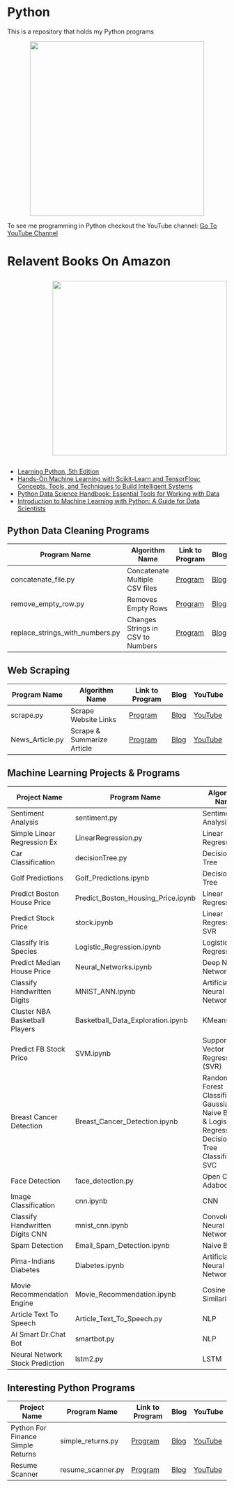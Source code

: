 # Python
This is a repository that holds my Python programs
<p align="center">
  <img src="https://www.python.org/static/community_logos/python-logo-inkscape.svg" width="400"/>
</p>
To see me programming in Python checkout the YouTube channel: <a target="_blank" href="https://www.youtube.com/playlist?list=PLBhJnyA0V0uIP6tScPs01FW5WtSpJdmcv">Go To YouTube Channel</a>

# Relavent Books On Amazon<p align="right"><img src="https://upload.wikimedia.org/wikipedia/commons/a/a9/Amazon_logo.svg" width="400"/></p>
* [Learning Python, 5th Edition](https://www.amazon.com/gp/product/1449355730/ref=as_li_tl?ie=UTF8&tag=github01d-20&camp=1789&creative=9325&linkCode=as2&creativeASIN=1449355730&linkId=95e6eaf8c12b9fcd483dd06c1dd53e48)
* [Hands-On Machine Learning with Scikit-Learn and TensorFlow: Concepts, Tools, and Techniques to Build Intelligent Systems](https://www.amazon.com/gp/product/1491962291/ref=as_li_tl?ie=UTF8&tag=github01d-20&camp=1789&creative=9325&linkCode=as2&creativeASIN=1491962291&linkId=9dec6584d63a7cfcbc32af1ff9737bbf)
* [Python Data Science Handbook: Essential Tools for Working with Data](https://www.amazon.com/gp/product/1491912057/ref=as_li_tl?ie=UTF8&tag=github01d-20&camp=1789&creative=9325&linkCode=as2&creativeASIN=1491912057&linkId=af650651a6d71fdea49cd5aa95653e1c)
* [Introduction to Machine Learning with Python: A Guide for Data Scientists](https://www.amazon.com/gp/product/1449369413/ref=as_li_tl?ie=UTF8&tag=github01d-20&camp=1789&creative=9325&linkCode=as2&creativeASIN=1449369413&linkId=7b6ad9375121575c83af505f2a3ed6f3)



## Python Data Cleaning Programs
Program Name | Algorithm Name| Link to Program | Blog | YouTube
--- | --- | --- | --- | ---
concatenate_file.py |  Concatenate Multiple CSV files |  [Program](https://github.com/randerson112358/Python/blob/master/concatenate_file.py) | [Blog](http://everythingcomputerscience.com/) | [None](https://_)
remove_empty_row.py | Removes Empty Rows |  [Program](https://github.com/randerson112358/Python/blob/master/remove_empty_row.py) | [Blog](http://everythingcomputerscience.com/) | [None](https://_)
replace_strings_with_numbers.py | Changes Strings in CSV to Numbers |  [Program](https://github.com/randerson112358/Python/blob/master/Replace_Strings_With_Numbers/replace_strings_with_numbers.py) | [Blog](http://everythingcomputerscience.com/) | [YouTube](https://youtu.be/zv_fzW2iA_U)
## Web Scraping 
Program Name | Algorithm Name| Link to Program | Blog | YouTube
--- | --- | --- | --- | ---
scrape.py |  Scrape Website Links |  [Program](https://github.com/randerson112358/Python/blob/master/scrape.py) | [Blog](https://medium.com/@randerson112358/scrape-website-using-python-90619cac7c97) | [YouTube](https://youtu.be/LGZEn1OYUTk)
News_Article.py | Scrape & Summarize Article |  [Program](https://github.com/randerson112358/Python/blob/master/News_Article.ipynb) | [Blog](http://everythingcomputerscience.com/) | [YouTube](https://youtu.be/YzMA2O_v5co)

## Machine Learning Projects & Programs 
Project Name |Program Name | Algorithm Name| Link to Program | Blog | YouTube
--- | --- | --- | --- | --- | ---
Sentiment Analysis |sentiment.py |  Sentiment Analysis |  [Program](https://github.com/randerson112358/Python/blob/master/sentiment.py) | [Blog](https://medium.com/@randerson112358/sentiment-analysis-e2e4442bac13) | [YouTube](https://youtu.be/1VHhDSOwJPw)
Simple Linear Regression Ex| LinearRegression.py |  Linear Regression |  [Program](https://github.com/randerson112358/Python/blob/master/LinearRegression.py) | [Blog](https://medium.com/@randerson112358/a-simple-machine-learning-python-program-bf5d156d2cda) | [YouTube](https://youtu.be/z7jEJY8FbA8)
Car Classification |decisionTree.py |  Decision Tree |  [Program](https://github.com/randerson112358/Python/blob/master/DecisionTree/decisionTree.py) | [Blog](https://medium.com/@randerson112358/car-classification-89ad60204acf) | [YouTube](https://youtu.be/U-Jm8ugN0Ps)
Golf Predictions |Golf_Predictions.ipynb |  Decision Tree |  [Program](https://github.com/randerson112358/Python/blob/master/Golf_Predictions.ipynb) | [Blog](https://medium.com/@randerson112358/python-decision-tree-classifier-example-d73bc3aeca6) | [YouTube](https://youtu.be/bT-43kgYI3o)
Predict Boston House Price|Predict_Boston_Housing_Price.ipynb |  Linear Regression |  [Program](https://github.com/randerson112358/Python/blob/master/Predict_Boston_Housing_Price.ipynb) | [Blog](https://medium.com/@randerson112358/predict-boston-house-prices-using-python-linear-regression-90469e0a341) | [YouTube](https://youtu.be/gOXoFDrseis)
Predict Stock Price|stock.ipynb |  Linear Regression & SVR |  [Program](https://github.com/randerson112358/Python/blob/master/stock.ipynb) | [Blog](https://medium.com/@randerson112358/predict-stock-prices-using-python-machine-learning-53aa024da20a) | [YouTube](https://youtu.be/EYnC4ACIt2g)
Classify Iris Species|Logistic_Regression.ipynb |  Logistic Regression |  [Program](https://github.com/randerson112358/Python/blob/master/Logistic_Regression.ipynb) | [Blog](https://medium.com/@randerson112358/python-logistic-regression-program-5e1b32f964db) | [YouTube](https://youtu.be/ACdBKML9l4s)
Predict Median House Price|Neural_Networks.ipynb | Deep Neural Networks |  [Program](https://github.com/randerson112358/Python/blob/master/Neural_Networks/Neural_Networks.ipynb) | [Blog](https://medium.com/@randerson112358/predict-house-median-prices-5f1a768dd256?postPublishedType=repub) | [YouTube](https://youtu.be/vSzou5zRwNQ)
Classify Handwritten Digits|MNIST_ANN.ipynb | Artificial Neural Networks |  [Program](https://github.com/randerson112358/Python/blob/master/MNIST_ANN.ipynb) | [Blog](https://medium.com/@randerson112358/classify-hand-written-digits-5fdbe5d99ee7) | [YouTube](https://youtu.be/kOFUQB7u5Ck)
Cluster NBA Basketball Players|Basketball_Data_Exploration.ipynb | KMeans |  [Program](https://github.com/randerson112358/Python/blob/master/NBA_Basketball_Exploration/Basketball_Data_Exploration.ipynb) | [Blog](https://medium.com/@randerson112358/nba-data-analysis-exploration-9293f311e0e8) | [YouTube](https://youtu.be/2Pmf6Kqak3w)
Predict FB Stock Price|SVM.ipynb | Support Vector Regression (SVR) |  [Program](https://github.com/randerson112358/Python/blob/master/SVM_Stock/SVM.ipynb) | [Blog](https://medium.com/@randerson112358/facebook-stock-prediction-bcfc676bc611) | [YouTube](https://youtu.be/tMPfZV_ipOg)
Breast Cancer Detection|Breast_Cancer_Detection.ipynb | Random Forest Classifier & Gaussian Naive Bayes & Logistic Regression & Decision Tree Classifier & SVC |  [Program](https://github.com/randerson112358/Python/blob/master/breast_cancer_detection/Breast_Cancer_Detection.ipynb) | [Blog](https://medium.com/@randerson112358/breast-cancer-detection-using-machine-learning-38820fe98982) | [YouTube](https://youtu.be/NSSOyhJBmWY)
Face Detection|face_detection.py | Open CV & Adaboost |  [Program](https://github.com/randerson112358/Python/blob/master/face_detection/face_detection.py) | [Blog](https://medium.com/@randerson112358/face-detection-using-python-open-cv-d51e27266f7f) | [YouTube](https://youtu.be/6klXqQMctPk)
Image Classification|cnn.ipynb | CNN |  [Program](https://github.com/randerson112358/Python/blob/master/Classify_Images/cnn.ipynb) | [Blog](https://medium.com/@randerson112358/classify-images-using-convolutional-neural-networks-python-a89cecc8c679) | [YouTube](https://youtu.be/mB7fdy67eFw)
Classify Handwritten Digits CNN|mnist_cnn.ipynb | Convolutional Neural Networks |  [Program](https://github.com/randerson112358/Python/blob/master/mnist_cnn.ipynb) | [Blog](https://medium.com/@randerson112358/classify-hand-written-digits-using-python-and-convolutional-neural-networks-26ccfc06b95c) | [YouTube](https://youtu.be/V4dd2Bt9OHY)
Spam Detection |Email_Spam_Detection.ipynb | Naive Bayes |  [Program](https://github.com/randerson112358/Python/blob/master/Email_Spam_Detection/Email_Spam_Detection.ipynb) | [Blog](https://medium.com/@randerson112358/email-spam-detection-using-python-machine-learning-abe38c889855) | [YouTube](https://youtu.be/cNLPt02RwF0)
Pima-Indians Diabetes |Diabetes.ipynb | Artificial Neural Networks |  [Program](https://github.com/randerson112358/Python/blob/master/Diabetes/Diabetes.ipynb) | [Blog](https://medium.com/@randerson112358/build-your-own-artificial-neural-network-using-python-f37d16be06bf) | [YouTube](https://www.youtube.com/watch?v=S2sZNlr-4_4&list=PLBhJnyA0V0uIP6tScPs01FW5WtSpJdmcv&index=28&t=0s)
Movie Recommendation Engine |Movie_Recommendation.ipynb | Cosine Similarity |  [Program](https://github.com/randerson112358/Python/blob/master/Movie_Recommender/Movie_Recommendation.ipynb) | [Blog](https://medium.com/@randerson112358/build-a-movie-recommendation-engine-using-python-scikit-learn-machine-learning-e68ba297e163) | [YouTube](https://youtu.be/umSM8rFtVMs)
Article Text To Speech |Article_Text_To_Speech.py | NLP |  [Program](https://github.com/randerson112358/Python/blob/master/Article_Text_To_Speech.py) | [Blog](https://medium.com/@randerson112358/build-a-text-to-speech-program-using-python-b70de7105383) | [YouTube](https://youtu.be/uPSIUjo_Fhw)
AI Smart Dr.Chat Bot |smartbot.py | NLP |  [Program](https://github.com/randerson112358/Python/blob/master/smartbot.py) | [Blog](https://medium.com/@randerson112358/build-your-own-ai-chat-bot-using-python-machine-learning-682ddd8acc29) | [YouTube](https://youtu.be/QpMsT0WuIuI)
Neural Network Stock Prediction |lstm2.py | LSTM |  [Program](https://github.com/randerson112358/Python/blob/master/LSTM_Stock/lstm2.py) | [Blog](https://medium.com/@randerson112358/stock-price-prediction-using-python-machine-learning-e82a039ac2bb) | [YouTube](https://youtu.be/QIUxPv5PJOY)

## Interesting Python Programs 
Project Name |Program Name |  Link to Program | Blog | YouTube
--- | --- | --- | --- | --- 
Python For Finance Simple Returns |simple_returns.py |   [Program](https://github.com/randerson112358/Python/blob/master/simple_returns.py) | [Blog](https://medium.com/@randerson112358/python-for-finance-25d2ed1ed35d) | [YouTube](https://youtu.be/O-O1WclwXck)
Resume Scanner |resume_scanner.py |   [Program](https://github.com/randerson112358/Python/blob/master/Resume%20Scanner/resume_scanner.py) | [Blog](https://medium.com/@randerson112358/resume-scanner-2c30f5baf92c) | [YouTube](https://youtu.be/bkigzpBLN6o)


